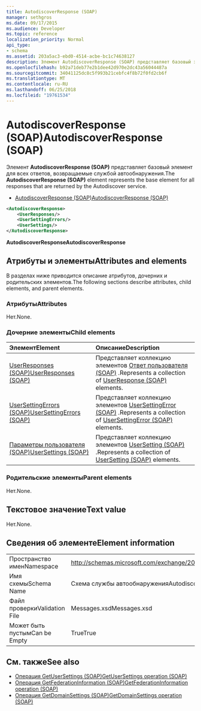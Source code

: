 ```yaml
---
title: AutodiscoverResponse (SOAP)
manager: sethgros
ms.date: 09/17/2015
ms.audience: Developer
ms.topic: reference
localization_priority: Normal
api_type:
- schema
ms.assetid: 203a5ac3-ebd0-4514-acbe-bc1c74638127
description: Элемент AutodiscoverResponse (SOAP) представляет базовый элемент для всех ответов, возвращаемые службой автообнаружения.
ms.openlocfilehash: b92a71deb77e2b1dee42d970e2dc43a56044487a
ms.sourcegitcommit: 34041125dc8c5f993b21cebfc4f8b72f0fd2cb6f
ms.translationtype: MT
ms.contentlocale: ru-RU
ms.lasthandoff: 06/25/2018
ms.locfileid: "19761534"
---
```

# <a name="autodiscoverresponse-soap"></a><span data-ttu-id="721f4-103">AutodiscoverResponse (SOAP)</span><span class="sxs-lookup"><span data-stu-id="721f4-103">AutodiscoverResponse (SOAP)</span></span>

<span data-ttu-id="721f4-104">Элемент **AutodiscoverResponse (SOAP)** представляет базовый элемент для всех ответов, возвращаемые службой автообнаружения.</span><span class="sxs-lookup"><span data-stu-id="721f4-104">The **AutodiscoverResponse (SOAP)** element represents the base element for all responses that are returned by the Autodiscover service.</span></span> 
  
- [<span data-ttu-id="721f4-105">AutodiscoverResponse (SOAP)</span><span class="sxs-lookup"><span data-stu-id="721f4-105">AutodiscoverResponse (SOAP)</span></span>](autodiscoverresponse-soap.md)
  
```XML
<AutodiscoverResponse>
    <UserResponses/>
    <UserSettingErrors/>
    <UserSettings/>
</AutodiscoverResponse>

```

 <span data-ttu-id="721f4-106">**AutodiscoverResponse**</span><span class="sxs-lookup"><span data-stu-id="721f4-106">**AutodiscoverResponse**</span></span>
## <a name="attributes-and-elements"></a><span data-ttu-id="721f4-107">Атрибуты и элементы</span><span class="sxs-lookup"><span data-stu-id="721f4-107">Attributes and elements</span></span>

<span data-ttu-id="721f4-108">В разделах ниже приводится описание атрибутов, дочерних и родительских элементов.</span><span class="sxs-lookup"><span data-stu-id="721f4-108">The following sections describe attributes, child elements, and parent elements.</span></span>
  
### <a name="attributes"></a><span data-ttu-id="721f4-109">Атрибуты</span><span class="sxs-lookup"><span data-stu-id="721f4-109">Attributes</span></span>

<span data-ttu-id="721f4-110">Нет.</span><span class="sxs-lookup"><span data-stu-id="721f4-110">None.</span></span>
  
### <a name="child-elements"></a><span data-ttu-id="721f4-111">Дочерние элементы</span><span class="sxs-lookup"><span data-stu-id="721f4-111">Child elements</span></span>

|<span data-ttu-id="721f4-112">**Элемент**</span><span class="sxs-lookup"><span data-stu-id="721f4-112">**Element**</span></span>|<span data-ttu-id="721f4-113">**Описание**</span><span class="sxs-lookup"><span data-stu-id="721f4-113">**Description**</span></span>|
|:-----|:-----|
|[<span data-ttu-id="721f4-114">UserResponses (SOAP)</span><span class="sxs-lookup"><span data-stu-id="721f4-114">UserResponses (SOAP)</span></span>](userresponses-soap.md) <br/> |<span data-ttu-id="721f4-115">Представляет коллекцию элементов [Ответ пользователя (SOAP)](userresponse-soap.md) .</span><span class="sxs-lookup"><span data-stu-id="721f4-115">Represents a collection of [UserResponse (SOAP)](userresponse-soap.md) elements.</span></span>  <br/> |
|[<span data-ttu-id="721f4-116">UserSettingErrors (SOAP)</span><span class="sxs-lookup"><span data-stu-id="721f4-116">UserSettingErrors (SOAP)</span></span>](usersettingerrors-soap.md) <br/> |<span data-ttu-id="721f4-117">Представляет коллекцию элементов [UserSettingError (SOAP)](usersettingerror-soap.md) .</span><span class="sxs-lookup"><span data-stu-id="721f4-117">Represents a collection of [UserSettingError (SOAP)](usersettingerror-soap.md) elements.</span></span>  <br/> |
|[<span data-ttu-id="721f4-118">Параметры пользователя (SOAP)</span><span class="sxs-lookup"><span data-stu-id="721f4-118">UserSettings (SOAP)</span></span>](usersettings-soap.md) <br/> |<span data-ttu-id="721f4-119">Представляет коллекцию элементов [UserSetting (SOAP)](usersetting-soap.md) .</span><span class="sxs-lookup"><span data-stu-id="721f4-119">Represents a collection of [UserSetting (SOAP)](usersetting-soap.md) elements.</span></span>  <br/> |
   
### <a name="parent-elements"></a><span data-ttu-id="721f4-120">Родительские элементы</span><span class="sxs-lookup"><span data-stu-id="721f4-120">Parent elements</span></span>

<span data-ttu-id="721f4-121">Нет.</span><span class="sxs-lookup"><span data-stu-id="721f4-121">None.</span></span>
  
## <a name="text-value"></a><span data-ttu-id="721f4-122">Текстовое значение</span><span class="sxs-lookup"><span data-stu-id="721f4-122">Text value</span></span>

<span data-ttu-id="721f4-123">Нет.</span><span class="sxs-lookup"><span data-stu-id="721f4-123">None.</span></span>
  
## <a name="element-information"></a><span data-ttu-id="721f4-124">Сведения об элементе</span><span class="sxs-lookup"><span data-stu-id="721f4-124">Element information</span></span>

|||
|:-----|:-----|
|<span data-ttu-id="721f4-125">Пространство имен</span><span class="sxs-lookup"><span data-stu-id="721f4-125">Namespace</span></span>  <br/> |http://schemas.microsoft.com/exchange/2010/Autodiscover  <br/> |
|<span data-ttu-id="721f4-126">Имя схемы</span><span class="sxs-lookup"><span data-stu-id="721f4-126">Schema Name</span></span>  <br/> |<span data-ttu-id="721f4-127">Схема службы автообнаружения</span><span class="sxs-lookup"><span data-stu-id="721f4-127">Autodiscover schema</span></span>  <br/> |
|<span data-ttu-id="721f4-128">Файл проверки</span><span class="sxs-lookup"><span data-stu-id="721f4-128">Validation File</span></span>  <br/> |<span data-ttu-id="721f4-129">Messages.xsd</span><span class="sxs-lookup"><span data-stu-id="721f4-129">Messages.xsd</span></span>  <br/> |
|<span data-ttu-id="721f4-130">Может быть пустым</span><span class="sxs-lookup"><span data-stu-id="721f4-130">Can be Empty</span></span>  <br/> |<span data-ttu-id="721f4-131">True</span><span class="sxs-lookup"><span data-stu-id="721f4-131">True</span></span>  <br/> |
   
## <a name="see-also"></a><span data-ttu-id="721f4-132">См. также</span><span class="sxs-lookup"><span data-stu-id="721f4-132">See also</span></span>

- [<span data-ttu-id="721f4-133">Операция GetUserSettings (SOAP)</span><span class="sxs-lookup"><span data-stu-id="721f4-133">GetUserSettings operation (SOAP)</span></span>](getusersettings-operation-soap.md)
- [<span data-ttu-id="721f4-134">Операция GetFederationInformation (SOAP)</span><span class="sxs-lookup"><span data-stu-id="721f4-134">GetFederationInformation operation (SOAP)</span></span>](getfederationinformation-operation-soap.md)
- [<span data-ttu-id="721f4-135">Операция GetDomainSettings (SOAP)</span><span class="sxs-lookup"><span data-stu-id="721f4-135">GetDomainSettings operation (SOAP)</span></span>](getdomainsettings-operation-soap.md)

